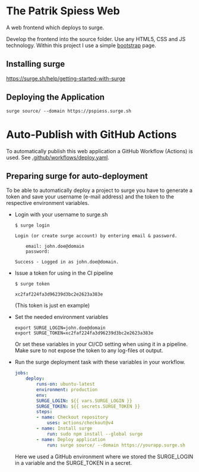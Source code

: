 # The Patrik Spiess Web

A web frontend which deploys to surge.

Develop the frontend into the source folder. Use any HTML5, CSS and JS technology. Within this
project I use a simple [bootstrap](https://getbootstrap.com/) page.

## Installing surge

https://surge.sh/help/getting-started-with-surge

## Deploying the Application

    surge source/ --domain https://pspiess.surge.sh


# Auto-Publish with GitHub Actions

To automatically publish this web application a GitHub Workflow (Actions) is used.
See [.github/workflows/deploy.yaml](.github/workflows/deploy.yaml).

## Preparing surge for auto-deployment

To be able to automatically deploy a project to surge you have to generate a token and save your
username (e-mail address) and the token to the respective environment variables.

- Login with your username to surge.sh

    ```
    $ surge login

    Login (or create surge account) by entering email & password.

        email: john.doe@domain
        password:

    Success - Logged in as john.doe@domain.
    ```

- Issue a token for using in the CI pipeline

    ```
    $ surge token

    xc2faf224fa3d96239d3bc2e2623a383e
    ```

    (This token is just en example)

- Set the needed environment variables

    ```
    export SURGE_LOGIN=john.doe@domain
    export SURGE_TOKEN=xc2faf224fa3d96239d3bc2e2623a383e
    ```

    Or set these variables in your CI/CD setting when using it in a pipeline. Make sure to not
    expose the token to any log-files ot output.

- Run the surge deployment task with these variables in your workflow.

    ```yaml
    jobs:
        deploy:
            runs-on: ubuntu-latest
            environment: production
            env:
            SURGE_LOGIN: ${{ vars.SURGE_LOGIN }}
            SURGE_TOKEN: ${{ secrets.SURGE_TOKEN }}
            steps:
            - name: Checkout repository
                uses: actions/checkout@v4
            - name: Install surge
                run: sudo npm install --global surge
            - name: Deploy application
                run: surge source/ --domain https://yourapp.surge.sh
    ```

    Here we used a GitHub environment where we stored the SURGE_LOGIN in a variable and the
    SURGE_TOKEN in a secret.

